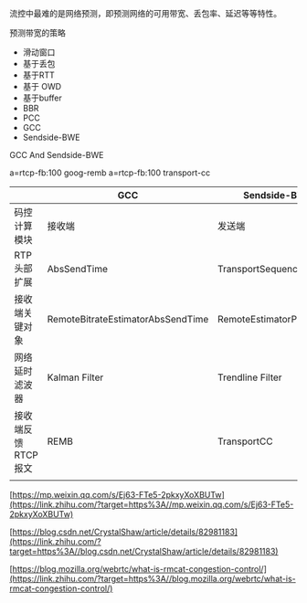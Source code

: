 流控中最难的是网络预测，即预测网络的可用带宽、丢包率、延迟等等特性。

预测带宽的策略

- 滑动窗口
- 基于丢包
- 基于RTT
- 基于 OWD
- 基于buffer
- BBR
- PCC
- GCC
- Sendside-BWE







GCC And Sendside-BWE

a=rtcp-fb:100 goog-remb
a=rtcp-fb:100 transport-cc



|                    | GCC                               | Sendside-BWE            |
| ------------------ | --------------------------------- | ----------------------- |
| 码控计算模块       | 接收端                            | 发送端                  |
| RTP头部扩展        | AbsSendTime                       | TransportSequenceNumber |
| 接收端关键对象     | RemoteBitrateEstimatorAbsSendTime | RemoteEstimatorProxy    |
| 网络延时滤波器     | Kalman Filter                     | Trendline Filter        |
| 接收端反馈RTCP报文 | REMB                              | TransportCC             |
|                    |                                   |                         |





[https://mp.weixin.qq.com/s/Ej63-FTe5-2pkxyXoXBUTw](https://link.zhihu.com/?target=https%3A//mp.weixin.qq.com/s/Ej63-FTe5-2pkxyXoXBUTw)

[https://blog.csdn.net/CrystalShaw/article/details/82981183](https://link.zhihu.com/?target=https%3A//blog.csdn.net/CrystalShaw/article/details/82981183)

[https://blog.mozilla.org/webrtc/what-is-rmcat-congestion-control/](https://link.zhihu.com/?target=https%3A//blog.mozilla.org/webrtc/what-is-rmcat-congestion-control/)

